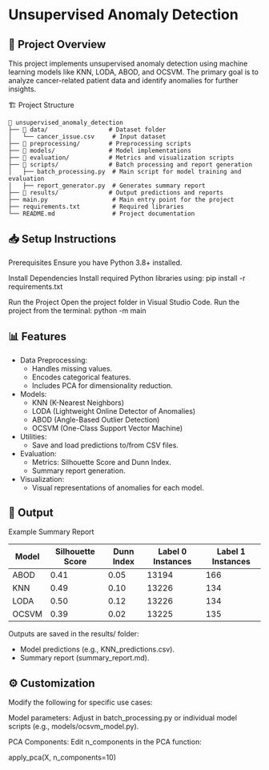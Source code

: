 # Unsupervised Anomaly Detection

## 🚀 Project Overview

This project implements unsupervised anomaly detection using machine learning models like KNN, LODA, ABOD, and OCSVM. The primary goal is to analyze cancer-related patient data and identify anomalies for further insights.

🏗️ Project Structure

``` plaintext
📂 unsupervised_anomaly_detection
├── 📁 data/                 # Dataset folder
│   └── cancer_issue.csv     # Input dataset
├── 📁 preprocessing/        # Preprocessing scripts
├── 📁 models/               # Model implementations
├── 📁 evaluation/           # Metrics and visualization scripts
├── 📁 scripts/              # Batch processing and report generation
│   ├── batch_processing.py  # Main script for model training and evaluation
│   ├── report_generator.py  # Generates summary report
├── 📁 results/              # Output predictions and reports
├── main.py                  # Main entry point for the project
├── requirements.txt         # Required libraries
└── README.md                # Project documentation
```


## 📥 Setup Instructions
Prerequisites
Ensure you have Python 3.8+ installed.

Install Dependencies
Install required Python libraries using:
pip install -r requirements.txt

Run the Project
Open the project folder in Visual Studio Code.
Run the project from the terminal:
python -m main

## 📊 Features
- Data Preprocessing:
   - Handles missing values.
   - Encodes categorical features.
   - Includes PCA for dimensionality reduction.
- Models:
   - KNN (K-Nearest Neighbors)
   - LODA (Lightweight Online Detector of Anomalies)
   - ABOD (Angle-Based Outlier Detection)
   - OCSVM (One-Class Support Vector Machine)
- Utilities:
   - Save and load predictions to/from CSV files.
- Evaluation:
   - Metrics: Silhouette Score and Dunn Index.
   - Summary report generation.
- Visualization:
   - Visual representations of anomalies for each model.

## 📝 Output
Example Summary Report

| Model   | Silhouette Score | Dunn Index | Label 0 Instances | Label 1 Instances |
|---------|------------------|------------|-------------------|-------------------|
| ABOD    | 0.41             | 0.05       | 13194             | 166               |
| KNN     | 0.49             | 0.10       | 13226             | 134               |
| LODA    | 0.50             | 0.12       | 13226             | 134               |
| OCSVM   | 0.39             | 0.02       | 13225             | 135               |

Outputs are saved in the results/ folder:
   - Model predictions (e.g., KNN_predictions.csv).
   - Summary report (summary_report.md).

## ⚙️ Customization
Modify the following for specific use cases:

Model parameters: Adjust in batch_processing.py or individual model scripts (e.g., models/ocsvm_model.py).

PCA Components: Edit n_components in the PCA function:

apply_pca(X, n_components=10)
